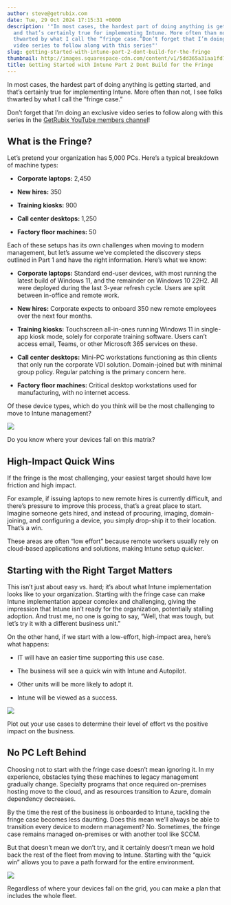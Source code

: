 ```yaml
---
author: steve@getrubix.com
date: Tue, 29 Oct 2024 17:15:31 +0000
description: '"In most cases, the hardest part of doing anything is getting started,
  and that’s certainly true for implementing Intune. More often than not, I see folks
  thwarted by what I call the “fringe case.”Don’t forget that I’m doing an exclusive
  video series to follow along with this series"'
slug: getting-started-with-intune-part-2-dont-build-for-the-fringe
thumbnail: http://images.squarespace-cdn.com/content/v1/5dd365a31aa1fd743bc30b8e/1730222119536-GI3XDOJN3Z9Y14MB0ZIO/getting_started2.jpeg
title: Getting Started with Intune Part 2 Dont Build for the Fringe
---
```


In most cases, the hardest part of doing anything is getting started, and that’s certainly true for implementing Intune. More often than not, I see folks thwarted by what I call the “fringe case.”

Don’t forget that I’m doing an exclusive video series to follow along with this series in the [GetRubix YouTube members channel](https://www.youtube.com/playlist?list=UUMOF6q8UjlE5AFO52ht-G_L6A)!

**What is the Fringe?**
-----------------------

Let’s pretend your organization has 5,000 PCs. Here’s a typical breakdown of machine types:

-   **Corporate laptops:** 2,450
    
-   **New hires:** 350
    
-   **Training kiosks:** 900
    
-   **Call center desktops:** 1,250
    
-   **Factory floor machines:** 50
    

Each of these setups has its own challenges when moving to modern management, but let’s assume we’ve completed the discovery steps outlined in Part 1 and have the right information. Here’s what we know:

-   **Corporate laptops:** Standard end-user devices, with most running the latest build of Windows 11, and the remainder on Windows 10 22H2. All were deployed during the last 3-year refresh cycle. Users are split between in-office and remote work.
    
-   **New hires:** Corporate expects to onboard 350 new remote employees over the next four months.
    
-   **Training kiosks:** Touchscreen all-in-ones running Windows 11 in single-app kiosk mode, solely for corporate training software. Users can’t access email, Teams, or other Microsoft 365 services on these.
    
-   **Call center desktops:** Mini-PC workstations functioning as thin clients that only run the corporate VDI solution. Domain-joined but with minimal group policy. Regular patching is the primary concern here.
    
-   **Factory floor machines:** Critical desktop workstations used for manufacturing, with no internet access.
    

Of these device types, which do you think will be the most challenging to move to Intune management?

![](https://getrubixsitecms.blob.core.windows.net/public-assets/content/v1/5dd365a31aa1fd743bc30b8e/b53c4c96-6396-4f34-86d8-e9467b9628c8/SCR-20241029-ltco.png)

Do you know where your devices fall on this matrix?

**High-Impact Quick Wins**
--------------------------

If the fringe is the most challenging, your easiest target should have low friction and high impact.

For example, if issuing laptops to new remote hires is currently difficult, and there’s pressure to improve this process, that’s a great place to start. Imagine someone gets hired, and instead of procuring, imaging, domain-joining, and configuring a device, you simply drop-ship it to their location. That’s a win.

These areas are often “low effort” because remote workers usually rely on cloud-based applications and solutions, making Intune setup quicker.

**Starting with the Right Target Matters**
------------------------------------------

This isn’t just about easy vs. hard; it’s about what Intune implementation looks like to your organization. Starting with the fringe case can make Intune implementation appear complex and challenging, giving the impression that Intune isn’t ready for the organization, potentially stalling adoption. And trust me, no one is going to say, “Well, that was tough, but let’s try it with a different business unit.”

On the other hand, if we start with a low-effort, high-impact area, here’s what happens:

-   IT will have an easier time supporting this use case.
    
-   The business will see a quick win with Intune and Autopilot.
    
-   Other units will be more likely to adopt it.
    
-   Intune will be viewed as a success.
    

![](https://getrubixsitecms.blob.core.windows.net/public-assets/content/v1/5dd365a31aa1fd743bc30b8e/feeb332e-6d19-44bd-a4d2-db8d78583c90/SCR-20241029-ltes.png)

Plot out your use cases to determine their level of effort vs the positive impact on the business.

**No PC Left Behind**
---------------------

Choosing not to start with the fringe case doesn’t mean ignoring it. In my experience, obstacles tying these machines to legacy management gradually change. Specialty programs that once required on-premises hosting move to the cloud, and as resources transition to Azure, domain dependency decreases.

By the time the rest of the business is onboarded to Intune, tackling the fringe case becomes less daunting. Does this mean we’ll always be able to transition every device to modern management? No. Sometimes, the fringe case remains managed on-premises or with another tool like SCCM.

But that doesn’t mean we don’t try, and it certainly doesn’t mean we hold back the rest of the fleet from moving to Intune. Starting with the “quick win” allows you to pave a path forward for the entire environment.

![](https://getrubixsitecms.blob.core.windows.net/public-assets/content/v1/5dd365a31aa1fd743bc30b8e/59770f6c-7fc0-4232-8371-7e9b6b2aa014/SCR-20241029-ltfz.png)

Regardless of where your devices fall on the grid, you can make a plan that includes the whole fleet.
